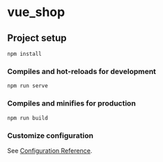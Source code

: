 # vue_shop

## Project setup
```
npm install
```
    
### Compiles and hot-reloads for development
```
npm run serve
```

### Compiles and minifies for production
```
npm run build   
```
       
### Customize configuration
See [Configuration Reference](https://cli.vuejs.org/config/).
       